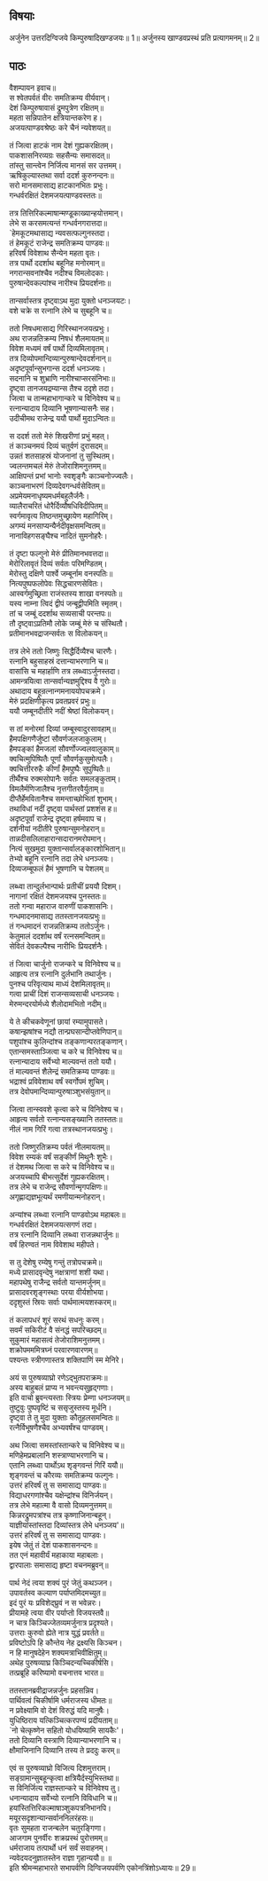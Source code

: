 
## विषयाः

अर्जुनेन उत्तरदिग्विजये किम्पुरुषादिखण्डजयः॥ 1॥ अर्जुनस्य खाण्डवप्रस्थं प्रति प्रत्यागमनम्॥ 2॥

## पाठः

वैशम्पायन इवाच॥  
स श्वेतपर्वतं वीरः समतिक्रम्य वीर्यवान्।  
देशं किम्पुरुषावासं द्रुमपुत्रेण रक्षितम्॥  
महता सन्निपातेन क्षत्रियान्तकरेण ह।  
अजयत्पाण्डवश्रेष्ठः करे चैनं न्यवेशयत्॥  

तं जित्वा हाटकं नाम देशं गुह्यकरक्षितम्।  
पाकशासनिरव्यग्रः सहसैन्यः समासदत्॥  
तांस्तु सान्त्वेन निर्जित्य मानसं सर उत्तमम्।  
ऋषिकुल्यास्तथा सर्वा ददर्श कुरुनन्दनः॥  
सरो मानसमासाद्य हाटकानभितः प्रभुः।  
गन्धर्वरक्षितं देशमजयत्पाण्डवस्ततः॥  

तत्र तित्तिरिकल्माषान्मण्डूकाख्यान्हयोत्तमान्।  
लेभे स करसमत्यन्तं गन्धर्वनगरात्तदा॥  
`हेमकूटमथासाद्य न्यवसत्फल्गुनस्तदा।  
तं हेमकूटं राजेन्द्र समतिक्रम्य पाण्डवः॥  
हरिवर्षं विवेशाथ सैन्येन महता वृतः।  
तत्र पार्थो ददर्शाथ बहूनिह मनोरमान्॥  
नगरान्सवनांश्चैव नदीश्च विमलोदकाः।  
पुरुषान्देवकल्पांश्च नारीश्च प्रियदर्शनाः॥  

तान्सर्वास्तत्र दृष्ट्वाऽथ मुदा युक्तो धनञ्जयटः।  
वशे चक्रे स रत्नानि लेभे च सुबहूनि च॥  

ततो निषधमासाद्य गिरिस्थानजयत्प्रभुः।  
अथ राजन्नतिक्रम्य निषधं शैलमायतम्॥  
विवेश मध्यमं वर्षं पार्थो दिव्यमिलावृतम्।  
तत्र दिव्योपमान्दिव्यान्पुरुषान्देवदर्शनान्॥  
अदृष्टपूर्वान्सुभगान्स ददर्श धनञ्जयः।  
सदनानि च शुभ्राणि नारीश्चाप्सरसंनिभाः॥  
दृष्ट्वा तानजयद्रम्यान्स तैश्च ददृशे तदा।  
जित्वा च तान्महाभागान्करे च विनिवेश्य च॥  
रत्नान्यादाय दिव्यानि भूषणान्यासनैः सह।  
उदीचीमथ राजेन्द्र ययौ पार्थो मुदाऽन्वितः॥  

स ददर्श ततो मेरुं शिखरीणां प्रभुं महत्।  
तं काञ्चनमयं दिव्यं चतुर्वणं दुरासदम्॥  
उन्नतं शतसाहस्रं योजनानां तु सुस्थितम्।  
ज्वलन्तमचलं मेरुं तेजोराशिमनुत्तमम्॥  
आक्षिपन्तं प्रभां भानोः स्वशृङ्गैः काञ्चनोज्ज्वलैः।  
काञ्चनाभरणं दिव्यदेवगन्धर्वसेवितम्॥  
अप्रमेयमनाधृष्यमधर्मबहुलैर्जनैः।  
व्यालैराचरितं धोरैर्दिव्यौषधिविदीपितम्॥  
स्वर्गमावृत्य तिष्ठन्तमुच्छ्रायेण महागिरिम्।  
अगम्यं मनसाप्यन्यैर्नदीवृक्षसमन्वितम्॥  
नानाविहगसङ्घैश्च नादितं सुमनोहरैः।  

तं दृष्टा फल्गुनो मेरुं प्रीतिमानभवत्तदा॥  
मेरोरिलावृतं दिव्यं सर्वतः परिमण्डितम्।  
मेरोस्तु दक्षिणे पार्श्वे जम्बूर्नाम वनस्पतिः॥  
नित्यपुष्पफलोपेवः सिद्धचारणसेवितः।  
आस्वर्गमुच्छ्रिता राजंस्तस्य शाखा वनस्पतेः॥  
यस्य नाम्ना त्विदं द्वीपं जन्बूद्वीपमिति स्मृतम्।  
तां च जम्बूं ददर्शाथ सव्यसाची परन्तपः॥  
तौ दृष्ट्वाऽप्रतिमौ लोके जम्बूं मेरुं च संस्थितौ।  
प्रतीमानभवद्राजन्सर्वतः स विलोकयन्॥  

तत्र लेभे ततो जिष्णुः सिद्धैर्दिव्यैश्च चारणैः।  
रत्नानि बहुसाहस्रं दत्तान्याभरणानि च॥  
वासांसि च महार्हाणि तत्र लब्ध्वाऽर्जुनस्तदा।  
आमन्त्रयित्वा तान्सर्वान्यज्ञमुद्दिश्य वै गुरोः॥  
अथादाय बहून्रत्नान्गमनाययोपचक्रमे।  
मेरुं प्रदक्षिणीकृत्य प्रवतप्रवरं प्रभुः॥  
ययौ जम्बूनदीतीरे नदीं श्रेष्ठां विलोकयन्।  

स तां मनोरमां दिव्यां जम्बूस्वादुरसावहाम्॥  
हैमपक्षिगणैर्जुष्टां सौवर्णजलजाकुलाम्।  
हैमपङ्कां हैमजलां सौवर्णोज्ज्वलवालुकाम्॥  
क्वचित्मुपिष्पितैः पूर्णां सौवर्णकुसुमोत्पलैः।  
क्वचित्तीररुहैः कीर्णां हैमपुष्पैः सुपुष्पितैः॥  
तीर्थैश्च रुक्मसोपानैः सर्वतः समलङ्कुताम्।  
विमलैर्मणिजालैश्च नृत्तगीतरवैर्युताम्॥  
दीप्तैर्हेमवितानैश्च समन्ताच्छोभितां शुभाम्।  
तथाविधां नदीं दृष्ट्वा पार्थस्तां प्रशशंस ह॥  
अदृष्टपूर्वां राजेन्द्र दृष्ट्वा हर्षमवाप च।  
दर्शनीयां नदीतीरे पुरुषान्सुमनोहरान्॥  
तान्नदीसलिलाहारान्सदारानमरोपमान्।  
नित्यं सुखमुदा युक्तान्सर्वालङ्कारशोभितान्॥  
तेभ्यो बहूनि रत्नानि तदा लेभे धनञ्जयः।  
दिव्यजम्बूफलं हैमं भूषणानि च पेशलम्॥  

लब्ध्वा तान्दुर्लभान्पार्थः प्रतीचीं प्रययौ दिशम्।  
नागानां रक्षितं देशमजयश्च पुनस्ततः॥  
ततो गन्वा महाराज वारुणीं पाकशासनिः।  
गन्धमादनमासाद्य ततस्तानजयत्प्रभुः॥  
तं गन्धमादनं राजन्नतिक्रम्य ततोऽर्जुनः।  
केतुमालं ददर्शाथ वर्षं रत्नसमन्वितम्॥  
सेवितं देवकल्पैश्च नारीभिः प्रियदर्शनैः।  

तं जित्वा चार्जुनो राजन्करे च विनिवेश्य च॥  
आहृत्य तत्र रत्नानि दुर्लभानि तथार्जुनः।  
पुनश्च परिवृत्याथ माध्यं देशमिलावृतम्॥  
गत्वा प्राचीं दिशं राजन्सव्यसाची धनञ्जयः।  
मेरुमन्दरयोर्मध्ये शैलोदामभितो नदीम्॥  

ये ते कीचकवेणूनां छायां रम्यामुपासते।  
कषान्झषांश्च नद्यौ तान्प्रघसान्दीप्तवेणिपान्॥  
पशुपांश्च कुलिन्दांश्च तङ्कणान्परतङ्कणान्।  
एतान्समस्ताञ्जित्वा च करे च विनिवेश्य च॥  
रत्नान्यादाय सर्वेभ्यो माल्यवन्तं ततो ययौ।  
तं माल्यवन्तं शैलेन्द्रं समतिक्रम्य पाण्डवः॥  
भद्राश्वं प्रविवेशाथ वर्षं स्वर्गोपमं शुचिम्।  
तत्र देवोपमान्दिव्यान्पुरुषाञ्शुभसंयुतान्॥  

जित्वा तान्स्ववशे कृत्वा करे च विनिवेश्य च।  
आहृत्य सर्वतो रत्नान्यसङ्ख्यानि ततस्ततः॥  
नीलं नाम गिरिं गत्वा तत्रस्थानजयत्प्रभुः।  

ततो जिष्णुरतिक्रम्य पर्वतं नीलमायतम्॥  
विवेश रम्यकं वर्षं सङ्कीर्णं मिथुनैः शुभैः।  
तं देशमथ जित्वा स करे च विनिवेश्य च॥  
अजयच्चापि बीभत्सुर्देशं गुह्यकरक्षितम्।  
तत्र लेभे च राजेन्द्र सौवर्णान्मृगपक्षिणः॥  
अगृह्णाद्यज्ञभूत्यर्थं रमणीयान्मनोहरान्।  

अन्यांश्च लब्ध्वा रत्नानि पाण्डवोऽथ महाबलः॥  
गन्धर्वरक्षितं देशमजयत्सगणं तदा।  
तत्र रत्नानि दिव्यानि लब्ध्वा राजन्नथार्जुनः॥  
वर्षं हिरण्वतं नाम विवेशाथ महीपते।  

स तु देशेषु रम्येषु गन्तुं तत्रोपचक्रमे॥  
मध्ये प्रासादवृन्देषु नक्षत्राणां शशी यथा।  
महापथेषु राजैन्द्र सर्वतो यान्तमर्जुनम्॥  
प्रासादवरशृङ्गस्थाः परया वीर्यशोभया।  
ददृशुस्तं स्रियः सर्वाः पार्थमात्मयशस्करम्॥  

तं कलापधरं शूरं सरथं सधनुः करम्।  
सवर्मं सकिरीटं वै संनद्धं सपरिच्छदम्॥  
सुकुमारं महासत्वं तेजोराशिमनुत्तमम्।  
शक्रोपमममित्रघ्नं परवारणवारणम्॥  
पश्यन्तः स्त्रीगणास्तत्र शक्तिपाणिं स्म मेनिरे।  

अयं स पुरुषव्याघ्रो रणेऽद्भुतपराक्रमः॥  
अस्य बाहुबलं प्राप्य न भवन्त्यसुहृद्गणाः।  
इति वाचो ब्रुवन्त्यस्ताः स्त्रियः प्रेम्णा धनञ्जयम्॥  
तुष्टुवुः पुष्पवृष्टिं च ससृजुस्तस्य मूर्धनि।  
दृष्ट्वा ते तु मुदा युक्ताः कौतूहलसमन्वितः॥  
रत्नैर्विभूषणैश्चैव अभ्यवर्षंश्च पाण्डवम्।  

अथ जित्वा समस्तांस्तान्करे च विनिवेश्य च॥  
मणिहेमप्रबालानि शस्त्राण्याभरणानि च।  
एतानि लब्ध्वा पार्थोऽथ शृङ्गवन्तं गिरिं ययौ॥  
शृङ्गवन्तं च कौरव्यः समतिक्रम्य फल्गुनः।  
उत्तरं हरिवर्षं तु स समासाद्य पाण्डवः॥  
विद्याधरगणांश्चैव यक्षेन्द्रांश्च विनिर्जयन्।  
तत्र लेभे महात्मा वै वासो दिव्यमनुत्तमम्॥  
किन्नरद्रुमपत्रांश्च तत्र कृष्णाजिनान्बहून्।  
याज्ञीयांस्तांस्तदा दिव्यांस्तत्र लेभे धनञ्जय'॥  
उत्तरं हरिवर्षं तु स समासाद्य पाण्डवः।  
इयेष जेतुं तं देशं पाकशासनन्दनः॥  
तत एनं महावीर्यं महाकाया महाबलाः।  
द्वारपालाः समासाद्य हृष्टा वचनमब्रुवन्॥  

पार्थ नेदं त्वया शक्यं पुरं जेतुं कथञ्जन।  
उपावर्तस्व कल्याण पर्याप्तमिदमच्युत॥  
इदं पुरं यः प्रविशेद्घ्रुवं न स भवेन्नरः।  
प्रीयामहे त्वया वीर पर्याप्तो विजयस्तवै॥  
न चात्र किञ्चिज्जेतव्यमर्जुनात्र प्रदृश्यते।  
उत्तराः कुरुवो ह्येते नात्र युद्धं प्रवर्तते॥  
प्रविष्टोऽपि हि कौन्तेय नेह द्रक्ष्यसि किञ्चन।  
न हि मानुषदेहेन शक्यमत्राभिवीक्षितुम्॥  
अथेह पुरुषव्याघ्र किञ्चिदन्यच्चिकीर्षसि।  
तत्प्रब्रूहि करिष्यामो वचनात्तव भारत॥  

ततस्तानब्रवीद्राजन्नर्जुनः प्रहसन्निव।  
पार्थिवत्वं चिकीर्षामि धर्मराजस्य धीमतः॥  
न प्रवेक्ष्यामि वो देशं विरुद्धं यदि मानुषैः।  
युधिष्ठिराय यत्किञ्चित्करपण्यं प्रदीयताम्॥  
`नो चेत्कृष्णेन सहितो योधयिष्यामि सायकैः'।  
ततो दिव्यानि वस्त्राणि दिव्यान्याभरणानि च।  
क्षौमाजिनानि दिव्यानि तस्य ते प्रददुः करम्॥  

एवं स पुरुषव्याघ्रो विजित्य दिशमुत्तराम्।  
सङ्ग्रामान्सुबहून्कृत्वा क्षत्रियैर्दस्युभिस्तथा॥  
स विनिर्जित्य राज्ञस्तान्करे च विनिवेश्य तु।  
धनान्यादाय सर्वेभ्यो रत्नानि विविधानि च॥  
हयांस्तित्तिरिकल्माषाञ्शुकपत्रनिभानपि।  
मयूरसदृशान्यान्सर्वाननिलरंहसः॥  
वृतः सुमहता राजन्बलेन चतुरङ्गिणा।  
आजगाम पुनर्वीरः शक्रप्रस्थं पुरोत्तमम्॥  
धर्मराजाय तत्पार्थो धनं सर्वं सवाहनम्।  
न्यवेदयदनुज्ञातस्तेन राज्ञा गृहान्ययौ॥ ॥  
इति श्रीमन्महाभारते सभापर्वणि दिग्विजयपर्वणि एकोनत्रिंशोऽध्यायः॥ 29॥
